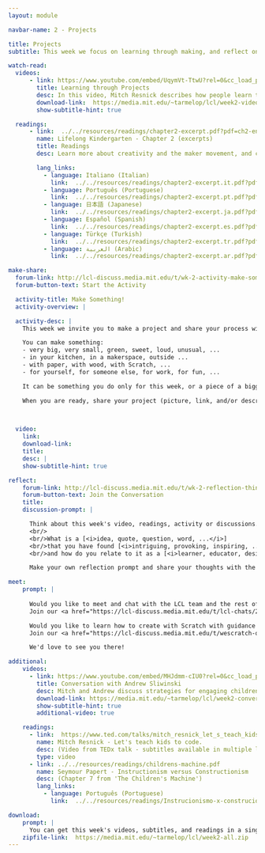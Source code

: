 ```yaml
---
layout: module

navbar-name: 2 - Projects

title: Projects
subtitle: This week we focus on learning through making, and reflect on the creative process through the Creative Learning Spiral. We also introduce coding as a new form of fluency and self-expression, and we start making projects.

watch-read:
  videos:
      - link: https://www.youtube.com/embed/UqymVt-TtwU?rel=0&cc_load_policy=1
        title: Learning through Projects
        desc: In this video, Mitch Resnick describes how people learn through making projects, and introduces the Creative Learning Spiral as a framework to reflect about the creative process.
        download-link:  https://media.mit.edu/~tarmelop/lcl/week2-video-projects.zip
        show-subtitle-hint: true

  readings:
      - link:  ../../resources/readings/chapter2-excerpt.pdf?pdf=ch2-en
        name: Lifelong Kindergarten - Chapter 2 (excerpts)
        title: Readings
        desc: Learn more about creativity and the maker movement, and coding as a form of fluency and expression.

        lang_links:
          - language: Italiano (Italian)
            link:  ../../resources/readings/chapter2-excerpt.it.pdf?pdf=ch2-it
          - language: Português (Portuguese)
            link:  ../../resources/readings/chapter2-excerpt.pt.pdf?pdf=ch2-pt
          - language: 日本語 (Japanese)
            link:  ../../resources/readings/chapter2-excerpt.ja.pdf?pdf=ch2-ja
          - language: Español (Spanish)
            link:  ../../resources/readings/chapter2-excerpt.es.pdf?pdf=ch2-es
          - language: Türkçe (Turkish)
            link:  ../../resources/readings/chapter2-excerpt.tr.pdf?pdf=ch2-tr
          - language: العربية (Arabic)
            link:  ../../resources/readings/chapter2-excerpt.ar.pdf?pdf=ch2-ar

make-share:
  forum-link: http://lcl-discuss.media.mit.edu/t/wk-2-activity-make-something/1359
  forum-button-text: Start the Activity

  activity-title: Make Something!
  activity-overview: |

  activity-desc: |
    This week we invite you to make a project and share your process with the community!

    You can make something:
    - very big, very small, green, sweet, loud, unusual, ...
    - in your kitchen, in a makerspace, outside ...
    - with paper, with wood, with Scratch, ...
    - for yourself, for someone else, for work, for fun, ...

    It can be something you do only for this week, or a piece of a bigger project you'd like to work on.

    When you are ready, share your project (picture, link, and/or description) and reflect on your process. Some questions to possibly consider as you reflect: How did you get the idea? What was a challenge you encountered? What would you do if you had more time?


    
  video:
    link:
    download-link: 
    title: 
    desc: |
    show-subtitle-hint: true

reflect:
    forum-link: http://lcl-discuss.media.mit.edu/t/wk-2-reflection-thinking-about-projects/1363
    forum-button-text: Join the Conversation
    title:
    discussion-prompt: |

      Think about this week's video, readings, activity or discussions.
      <br/>
      <br/>What is a [<i>idea, quote, question, word, ...</i>]
      <br/>that you have found [<i>intriguing, provoking, inspiring, ...</i>]
      <br/>and how do you relate to it as a [<i>learner, educator, designer, human being, ...</i>] ?

      Make your own reflection prompt and share your thoughts with the rest of the community!

meet:
    prompt: |
      
      Would you like to meet and chat with the LCL team and the rest of the community?<br/>
      Join our <a href="https://lcl-discuss.media.mit.edu/t/lcl-chats/2194">LCL Chat Video Call</a>, on Monday 10.00-11.00 AM or 4.00-5.00 PM (Boston time)

      Would you like to learn how to create with Scratch with guidance and peer support?<br/>
      Join our <a href="https://lcl-discuss.media.mit.edu/t/wescratch-online-workshops/2195">WeScratch Online Workshop</a>, on Wednesday 10.00-11.30 AM or Saturday 1.00-2.30 PM (Boston time)

      We'd love to see you there!

additional:
    videos:
      - link: https://www.youtube.com/embed/MHJdmm-cIU0?rel=0&cc_load_policy=1
        title: Conversation with Andrew Sliwinski
        desc: Mitch and Andrew discuss strategies for engaging children in creative learning through projects — and compare experiences with physical and digital materials
        download-link: https://media.mit.edu/~tarmelop/lcl/week2-conversation-andrew.zip
        show-subtitle-hint: true
        additional-video: true

    readings:
      - link:  https://www.ted.com/talks/mitch_resnick_let_s_teach_kids_to_code
        name: Mitch Resnick - Let's teach kids to code.
        desc: (Video from TEDx talk - subtitles available in multiple languages)
        type: video
      - link: ../../resources/readings/childrens-machine.pdf
        name: Seymour Papert - Instructionism versus Constructionism
        desc: (Chapter 7 from 'The Children's Machine')
        lang_links:
          - language: Português (Portuguese)
            link:  ../../resources/readings/Instrucionismo-x-construcionismo.pdf

download:
    prompt: |
      You can get this week's videos, subtitles, and readings in a single zip file for offline use.
    zipfile-link:  https://media.mit.edu/~tarmelop/lcl/week2-all.zip
---
```

